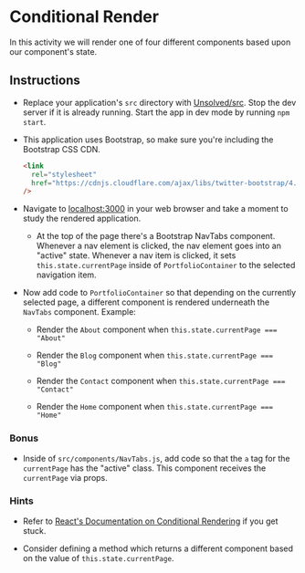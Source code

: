 # Conditional Render

In this activity we will render one of four different components based upon our component's state.

## Instructions

- Replace your application's `src` directory with [Unsolved/src](Unsolved/src). Stop the dev server if it is already running. Start the app in dev mode by running `npm start`.

- This application uses Bootstrap, so make sure you're including the Bootstrap CSS CDN.

  ```html
  <link
    rel="stylesheet"
    href="https://cdnjs.cloudflare.com/ajax/libs/twitter-bootstrap/4.0.0/css/bootstrap.min.css"
  />
  ```

- Navigate to [localhost:3000](http://localhost:3000) in your web browser and take a moment to study the rendered application.

  - At the top of the page there's a Bootstrap NavTabs component. Whenever a nav element is clicked, the nav element goes into an "active" state. Whenever a nav item is clicked, it sets `this.state.currentPage` inside of `PortfolioContainer` to the selected navigation item.

- Now add code to `PortfolioContainer` so that depending on the currently selected page, a different component is rendered underneath the `NavTabs` component. Example:

  - Render the `About` component when `this.state.currentPage === "About"`

  - Render the `Blog` component when `this.state.currentPage === "Blog"`

  - Render the `Contact` component when `this.state.currentPage === "Contact"`

  - Render the `Home` component when `this.state.currentPage === "Home"`

### Bonus

- Inside of `src/components/NavTabs.js`, add code so that the `a` tag for the `currentPage` has the "active" class. This component receives the `currentPage` via props.

### Hints

- Refer to [React's Documentation on Conditional Rendering](https://facebook.github.io/react/docs/conditional-rendering.html) if you get stuck.

- Consider defining a method which returns a different component based on the value of `this.state.currentPage`.
